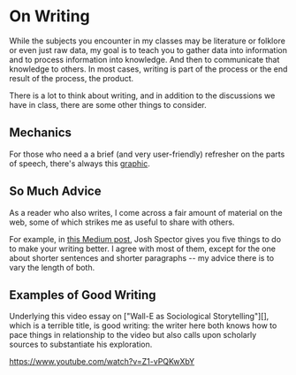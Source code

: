 # On Writing

While the subjects you encounter in my classes may be literature or folklore or even just raw data, my goal is to teach you to gather data into information and to process information into knowledge. And then to communicate that knowledge to others. In most cases, writing is part of the process or the end result of the process, the product.

There is a lot to think about writing, and in addition to the discussions we have in class, there are some other things to consider.

## Mechanics

For those who need a a brief (and very user-friendly) refresher on the parts of speech, there's always this [graphic](https://moodle.louisiana.edu/mod/resource/view.php?id=502947).


## So Much Advice

As a reader who also writes, I come across a fair amount of material on the web, some of which strikes me as useful to share with others.

For example, in [this Medium post][], Josh Spector gives you five things to do to make your writing better. I agree with most of them, except for the one about shorter sentences and shorter paragraphs -- my advice there is to vary the length of both.

[this Medium post]: https://medium.com/an-idea-for-you/the-two-minutes-it-takes-to-read-this-will-improve-your-writing-forever-82a7d01441d1#.kuagvxpm3

## Examples of Good Writing

Underlying this video essay on ["Wall-E as Sociological Storytelling"][], which is a terrible title, is good writing: the writer here both knows how to pace things in relationship to the video but also calls upon scholarly sources to substantiate his exploration.

https://www.youtube.com/watch?v=Z1-vPQKwXbY
